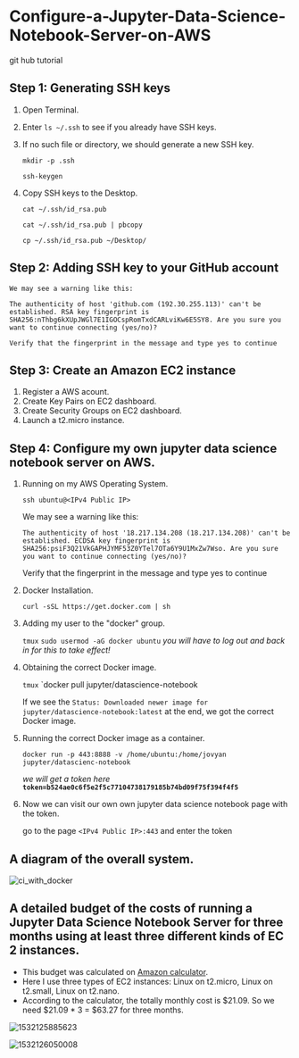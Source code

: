 # Configure-a-Jupyter-Data-Science-Notebook-Server-on-AWS
git hub tutorial
## Step 1: Generating SSH keys 
1. Open Terminal.
2. Enter `ls ~/.ssh`  to see if you already have SSH keys.
3. If no such file or directory, we should generate a new SSH key.
  
   `mkdir -p .ssh`
   
   `ssh-keygen`
   
4. Copy SSH keys to the Desktop.
   
   `cat ~/.ssh/id_rsa.pub`  
   
   `cat ~/.ssh/id_rsa.pub | pbcopy`
   
   `cp ~/.ssh/id_rsa.pub ~/Desktop/`
   
## Step 2: Adding SSH key to your GitHub account
    
    We may see a warning like this:

   `The authenticity of host 'github.com (192.30.255.113)' can't be established.
    RSA key fingerprint is SHA256:nThbg6kXUpJWGl7E1IGOCspRomTxdCARLviKw6E5SY8.
    Are you sure you want to continue connecting (yes/no)? `
    
    Verify that the fingerprint in the message and type yes to continue

## Step 3: Create an Amazon EC2 instance
1. Register a AWS acount.
2. Create Key Pairs on EC2 dashboard.
3. Create Security Groups on EC2 dashboard.
4. Launch a t2.micro instance.
## Step 4: Configure my own jupyter data science notebook server on AWS.
1. Running on my AWS Operating System.
   
   `ssh ubuntu@<IPv4 Public IP>`
   
    We may see a warning like this:
    
    `The authenticity of host '18.217.134.208 (18.217.134.208)' can't be established.
     ECDSA key fingerprint is SHA256:psiF3Q21VkGAPHJYMF53Z0YTel7OTa6Y9U1MxZw7Wso.
     Are you sure you want to continue connecting (yes/no)?`
     
     Verify that the fingerprint in the message and type yes to continue
   
  
2. Docker Installation.
   
   `curl -sSL https://get.docker.com | sh`
 
3. Adding my user to the "docker" group.
  
   `tmux` `sudo usermod -aG docker ubuntu`   *you will have to log out and back in for this to take effect!*

4. Obtaining the correct Docker image.

   `tmux` `docker pull jupyter/datascience-notebook
   
    If we see the `Status: Downloaded newer image for jupyter/datascience-notebook:latest` at the end, we got the correct         Docker image. 
5. Running the correct Docker image as a container.
   
   `docker run -p 443:8888 -v /home/ubuntu:/home/jovyan jupyter/datascienc-notebook` 
   
   *we will get a token here*
   **`token=b524ae0c6f5e2f5c77104738179185b74bd09f75f394f4f5`**
6. Now we can visit our own own jupyter data science notebook page with the token.
   
   go to the page `<IPv4 Public IP>:443` and enter the token
   
## A diagram of the overall system.
   
![ci_with_docker](https://user-images.githubusercontent.com/40584525/43027655-83261e00-8c30-11e8-89d7-e33408cbeff2.png)

## A detailed budget of the costs of running a Jupyter Data Science Notebook Server for three months using at least three        different kinds of EC 2 instances.
   * This budget was calculated on [Amazon calculator](https://calculator.s3.amazonaws.com/index.html).
   * Here I use three types of EC2 instances: Linux on t2.micro, Linux on t2.small, Linux on t2.nano.
   * According to the calculator, the totally monthly cost is $21.09. So we need $21.09 * 3 = $63.27 for three months.
   
   ![1532125885623](https://user-images.githubusercontent.com/40584525/43028003-1bfca738-8c32-11e8-9ff8-feeb32683905.png)
   
   ![1532126050008](https://user-images.githubusercontent.com/40584525/43028058-720f8d7a-8c32-11e8-9644-0cd4142025de.jpg)
